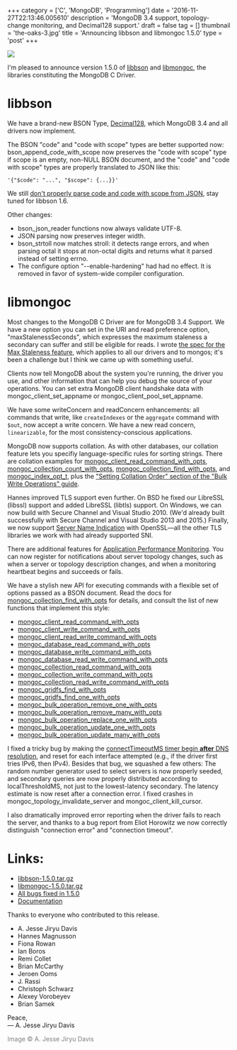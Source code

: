 +++
category = ['C', 'MongoDB', 'Programming']
date = '2016-11-27T22:13:46.005610'
description = 'MongoDB 3.4 support, topology-change monitoring, and Decimal128 support.'
draft = false
tag = []
thumbnail = 'the-oaks-3.jpg'
title = 'Announcing libbson and libmongoc 1.5.0'
type = 'post'
+++

<a href="https://www.flickr.com/photos/emptysquare/30197750970/in/photolist-N1tond-NpBkub-NpBmnJ-NpBjAs-NpBmL9-NpBkSf-NpBiFG-N1tnhN-NpBk2h"><img src="the-oaks-3.jpg" /></a>

I'm pleased to announce version 1.5.0 of <a href="http://mongoc.org/libbson/current/">libbson</a> and <a href="http://mongoc.org/libmongoc/current/">libmongoc</a>,
the libraries constituting the MongoDB C Driver.

# libbson

We have a brand-new BSON Type, [Decimal128](http://mongoc.org/libbson/current/bson_decimal128_t.html), which MongoDB 3.4 and all drivers now implement.

The BSON "code" and "code with scope" types are better supported now: bson_append_code_with_scope now preserves the "code with scope" type if scope is an empty, non-NULL BSON document, and the "code" and "code with scope" types are properly translated to JSON like this:

```
'{"$code": "...", "$scope": {...}}'
```

We still [don't properly parse code and code with scope from JSON](https://jira.mongodb.org/browse/CDRIVER-1913), stay tuned for libbson 1.6.

Other changes:

* bson_json_reader functions now always validate UTF-8.
* JSON parsing now preserves integer width.
* bson_strtoll now matches stroll: it detects range errors, and when
parsing octal it stops at non-octal digits and returns what it parsed
instead of setting errno.
* The configure option "--enable-hardening" had had no effect. It is removed
in favor of system-wide compiler configuration.

# libmongoc

Most changes to the MongoDB C Driver are for MongoDB 3.4 Support. We have a new option you can set in the URI and read preference option, "maxStalenessSeconds", which expresses the maximum staleness a secondary can suffer and still be eligible for reads. I wrote [the spec for the Max Staleness feature](https://github.com/mongodb/specifications/blob/master/source/max-staleness/max-staleness.rst), which applies to all our drivers and to mongos; it's been a challenge but I think we came up with something useful.

Clients now tell MongoDB about the system you're running, the driver you use, and other information that can help you debug the source of your operations. You can set extra MongoDB client handshake data with mongoc_client_set_appname or mongoc_client_pool_set_appname.

We have some writeConcern and readConcern enhancements: all commands that write, like ``createIndexes`` or the ``aggregate`` command with ``$out``, now accept a write concern. We have a new read concern, ``linearizable``, for the most consistency-conscious applications.

MongoDB now supports collation. As with other databases, our collation feature lets you specifiy language-specific rules for sorting strings. There are collation examples for [mongoc_client_read_command_with_opts](http://mongoc.org/libmongoc/current/mongoc_client_read_command_with_opts.html), [mongoc_collection_count_with_opts](http://mongoc.org/libmongoc/current/mongoc_collection_count_with_opts.html), [mongoc_collection_find_with_opts](http://mongoc.org/libmongoc/current/mongoc_collection_find_with_opts.html), and [mongoc_index_opt_t](http://mongoc.org/libmongoc/current/mongoc_index_opt_t.html), plus the ["Setting Collation Order" section of the "Bulk Write Operations" guide](http://mongoc.org/libmongoc/current/bulk.html#bulk-write-collation).

Hannes improved TLS support even further. On BSD he fixed our LibreSSL (libssl) support and added LibreSSL (libtls) support. On Windows, we can now build with Secure Channel and Visual Studio 2010. (We'd already built successfully with Secure Channel and Visual Studio 2013 and 2015.) Finally, we now support [Server Name Indication](https://en.wikipedia.org/wiki/Server_Name_Indication) with OpenSSL&mdash;all the other TLS libraries we work with had already supported SNI.

There are additional features for [Application Performance Monitoring](http://mongoc.org/libmongoc/current/application-performance-monitoring.html). You can now register for notifications about server topology changes, such as when a server or topology description changes, and when a monitoring heartbeat begins and succeeds or fails.

We have a stylish new API for executing commands with a flexible set of options passed as a BSON document. Read the docs for [mongoc_collection_find_with_opts](http://mongoc.org/libmongoc/current/mongoc_collection_find_with_opts.html) for details, and consult the list of new functions that implement this style:

* [mongoc_client_read_command_with_opts](http://mongoc.org/libmongoc/current/mongoc_client_read_command_with_opts.html)
* [mongoc_client_write_command_with_opts](http://mongoc.org/libmongoc/current/mongoc_client_write_command_with_opts.html)
* [mongoc_client_read_write_command_with_opts](http://mongoc.org/libmongoc/current/mongoc_client_read_write_command_with_opts.html)
* [mongoc_database_read_command_with_opts](http://mongoc.org/libmongoc/current/mongoc_database_read_command_with_opts.html)
* [mongoc_database_write_command_with_opts](http://mongoc.org/libmongoc/current/mongoc_database_write_command_with_opts.html)
* [mongoc_database_read_write_command_with_opts](http://mongoc.org/libmongoc/current/mongoc_database_read_write_command_with_opts.html)
* [mongoc_collection_read_command_with_opts](http://mongoc.org/libmongoc/current/mongoc_collection_read_command_with_opts.html)
* [mongoc_collection_write_command_with_opts](http://mongoc.org/libmongoc/current/mongoc_collection_write_command_with_opts.html)
* [mongoc_collection_read_write_command_with_opts](http://mongoc.org/libmongoc/current/mongoc_collection_read_write_command_with_opts.html)
* [mongoc_gridfs_find_with_opts](http://mongoc.org/libmongoc/current/mongoc_gridfs_find_with_opts.html)
* [mongoc_gridfs_find_one_with_opts](http://mongoc.org/libmongoc/current/mongoc_gridfs_find_one_with_opts.html)
* [mongoc_bulk_operation_remove_one_with_opts](http://mongoc.org/libmongoc/current/mongoc_bulk_operation_remove_one_with_opts.html)
* [mongoc_bulk_operation_remove_many_with_opts](http://mongoc.org/libmongoc/current/mongoc_bulk_operation_remove_many_with_opts.html)
* [mongoc_bulk_operation_replace_one_with_opts](http://mongoc.org/libmongoc/current/mongoc_bulk_operation_replace_one_with_opts.html)
* [mongoc_bulk_operation_update_one_with_opts](http://mongoc.org/libmongoc/current/mongoc_bulk_operation_update_one_with_opts.html)
* [mongoc_bulk_operation_update_many_with_opts](http://mongoc.org/libmongoc/current/mongoc_bulk_operation_update_many_with_opts.html)

I fixed a tricky bug by making the [connectTimeoutMS timer begin **after** DNS resolution](https://jira.mongodb.org/browse/CDRIVER-1571), and reset for each interface attempted (e.g., if the driver first tries IPv6, then IPv4). Besides that bug, we squashed a few others: The random number generator used to select servers is now properly seeded, and secondary queries are now properly distributed according to localThresholdMS, not just to the lowest-latency secondary. The latency estimate is now reset after a connection error. I fixed crashes in mongoc_topology_invalidate_server and mongoc_client_kill_cursor.

I also dramatically improved error reporting when the driver fails to reach the server, and thanks to a bug report from Eliot Horowitz we now correctly distinguish "connection error" and "connection timeout".

# Links:


* [libbson-1.5.0.tar.gz](https://github.com/mongodb/libbson/releases/download/1.5.0/libbson-1.5.0.tar.gz)
* [libmongoc-1.5.0.tar.gz](https://github.com/mongodb/mongo-c-driver/releases/download/1.5.0/mongo-c-driver-1.5.0.tar.gz)
* [All bugs fixed in 1.5.0](https://jira.mongodb.org/issues/?jql=project%20%3D%20CDRIVER%20AND%20fixVersion%20%3D%201.5.0%20ORDER%20BY%20due%20ASC%2C%20priority%20DESC%2C%20created%20ASC)
* [Documentation](http://mongoc.org/)

Thanks to everyone who contributed to this release.

<ul><li>A. Jesse Jiryu Davis<li>Hannes Magnusson<li>Fiona Rowan<li>Ian Boros<li>Remi Collet<li>Brian McCarthy<li>Jeroen Ooms<li>J. Rassi<li>Christoph Schwarz<li>Alexey Vorobeyev<li>Brian Samek</ul>

Peace,<br>
&mdash; A. Jesse Jiryu Davis


<span style="color: gray">Image &copy; A. Jesse Jiryu Davis</span>
